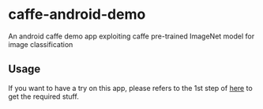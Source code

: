 caffe-android-demo
==================
An android caffe demo app exploiting caffe pre-trained ImageNet model for image classification

## Usage
If you want to have a try on this app, please refers to the 1st step of [here](https://github.com/sh1r0/caffe-android-lib#usage) to get the required stuff.
